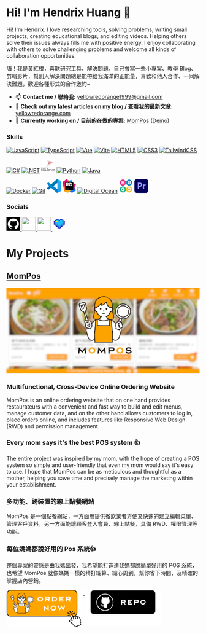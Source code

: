 # Hi! I'm Hendrix Huang 👾

Hi! I'm Hendrix. I love researching tools, solving problems, writing small projects, creating educational blogs, and editing videos. Helping others solve their issues always fills me with positive energy. I enjoy collaborating with others to solve challenging problems and welcome all kinds of collaboration opportunities.

嗨！我是黃紅橙，喜歡研究工具、解決問題，自己會寫一些小專案、教學 Blog、剪輯影片，幫別人解決問題總是能帶給我滿滿的正能量，喜歡和他人合作、一同解決難題，歡迎各種形式的合作邀約~

* 📫 **Contact me / 聯絡我:** <a href="mailto:yellowredorange1999@gmail.com" target="_blank">yellowredorange1999@gmail.com</a>
* 📝 **Check out my latest articles on my blog / 查看我的最新文章:** <a href="https://yellowredorange.com/" target="_blank">yellowredorange.com</a>
* 🚀 **Currently working on / 目前的在做的專案:** <a href="https://mompos.yellowredorange.com/" target="_blank">MomPos (Demo)</a>

### Skills

<p align="left">
<a href="https://developer.mozilla.org/en-US/docs/Web/JavaScript" target="_blank" rel="noreferrer"><img src="https://raw.githubusercontent.com/danielcranney/readme-generator/main/public/icons/skills/javascript-colored.svg" width="36" height="36" alt="JavaScript" /></a>
<a href="https://www.typescriptlang.org/" target="_blank" rel="noreferrer"><img src="https://raw.githubusercontent.com/danielcranney/readme-generator/main/public/icons/skills/typescript-colored.svg" width="36" height="36" alt="TypeScript" /></a>
<a href="https://vuejs.org/" target="_blank" rel="noreferrer"><img src="https://raw.githubusercontent.com/danielcranney/readme-generator/main/public/icons/skills/vuejs-colored.svg" width="36" height="36" alt="Vue" /></a>
<a href="https://vitejs.dev/" target="_blank" rel="noreferrer"><img src="https://raw.githubusercontent.com/danielcranney/readme-generator/main/public/icons/skills/vite-colored.svg" width="36" height="36" alt="Vite" /></a>
<a href="https://developer.mozilla.org/en-US/docs/Glossary/HTML5" target="_blank" rel="noreferrer"><img src="https://raw.githubusercontent.com/danielcranney/readme-generator/main/public/icons/skills/html5-colored.svg" width="36" height="36" alt="HTML5" /></a>
<a href="https://www.w3.org/TR/CSS/#css" target="_blank" rel="noreferrer"><img src="https://raw.githubusercontent.com/danielcranney/readme-generator/main/public/icons/skills/css3-colored.svg" width="36" height="36" alt="CSS3" /></a>
<a href="https://tailwindcss.com/" target="_blank" rel="noreferrer"><img src="https://raw.githubusercontent.com/danielcranney/readme-generator/main/public/icons/skills/tailwindcss-colored.svg" width="36" height="36" alt="TailwindCSS" /></a>
</p>
<p align="left">
<a href="https://docs.microsoft.com/en-us/dotnet/csharp/" target="_blank" rel="noreferrer"><img src="https://raw.githubusercontent.com/danielcranney/readme-generator/main/public/icons/skills/csharp-colored.svg" width="36" height="36" alt="C#" /></a>
<a href="https://dotnet.microsoft.com/en-us/" target="_blank" rel="noreferrer"><img src="https://raw.githubusercontent.com/danielcranney/readme-generator/main/public/icons/skills/dot-net-colored.svg" width="36" height="36" alt=".NET" /></a>
<a href="https://www.microsoft.com/en-us/sql-server/sql-server-2019" target="_blank" rel="noreferrer"><img src="img/mssql.png" width="36" height="36" alt="MSSQL" /></a>
<a href="https://www.python.org/" target="_blank" rel="noreferrer"><img src="https://raw.githubusercontent.com/danielcranney/readme-generator/main/public/icons/skills/python-colored.svg" width="36" height="36" alt="Python" /></a>
<a href="https://www.oracle.com/java/" target="_blank" rel="noreferrer"><img src="https://raw.githubusercontent.com/danielcranney/readme-generator/main/public/icons/skills/java-colored.svg" width="36" height="36" alt="Java" /></a></p>
<p align="left">
<a href="https://www.docker.com/" target="_blank" rel="noreferrer"><img src="https://raw.githubusercontent.com/danielcranney/readme-generator/main/public/icons/skills/docker-colored.svg" width="36" height="36" alt="Docker" /></a>
<a href="https://git-scm.com/" target="_blank" rel="noreferrer"><img src="https://raw.githubusercontent.com/danielcranney/readme-generator/main/public/icons/skills/git-colored.svg" width="36" height="36" alt="Git" /></a>
<a href="https://code.visualstudio.com/" target="_blank" rel="noreferrer"><img src="img/vscode.png" width="36" height="36" alt="VS Code" /></a>
<a href="https://www.jetbrains.com/rider/" target="_blank" rel="noreferrer"><img src="img/rider.png" width="36" height="36" alt="Rider" /></a>
<a href="https://www.digitalocean.com" target="_blank" rel="noreferrer"><img src="https://raw.githubusercontent.com/danielcranney/readme-generator/main/public/icons/skills/digitalocean-colored.svg" width="36" height="36" alt="Digital Ocean" /></a>
<a href="https://gohugo.io/" target="_blank" rel="noreferrer"><img src="img/hugo.png" width="36" height="36" alt="Hugo" /></a>
<a href="https://www.adobe.com/uk/products/premiere.html" target="_blank" rel="noreferrer"><img src="img/premiere.png" width="36" height="36" alt="Premiere Pro" /></a>
</p>

### Socials

<p align="left"> 
<a href="https://github.com/yellowredorange?tab=repositories" target="_blank" rel="noreferrer">
    <img src="img/github.jpg" width="36" height="36" alt="GitHub Repositories" />
</a>
<a href="https://www.linkedin.com/in/hendrixhuang" target="_blank" rel="noreferrer">
    <img src="https://raw.githubusercontent.com/danielcranney/readme-generator/main/public/icons/socials/linkedin.svg" width="36" height="36" />
</a> 
<a href="https://www.youtube.com/@yellowredorange" target="_blank" rel="noreferrer">
    <img src="https://raw.githubusercontent.com/danielcranney/readme-generator/main/public/icons/socials/youtube.svg" width="36" height="36" />
</a>
<a href="https://yellowredorange.com/" target="_blank" rel="noreferrer">
    <img src="img/yro.png" width="36" height="36" alt="My Blog" />
</a>
</p>

# My Projects

## <a href="https://mompos.yellowredorange.com/#/" target="_blank">MomPos</a>
<a href="https://mompos.yellowredorange.com/" target="_blank"><img src="img/mompos_wide_logo.jpg" alt="MomPos Image"></a>
### Multifunctional, Cross-Device Online Ordering Website

MomPos is an online ordering website that on one hand provides restaurateurs with a convenient and fast way to build and edit menus, manage customer data, and on the other hand allows customers to log in, place orders online, and includes features like Responsive Web Design (RWD) and permission management.

### Every mom says it's the best POS system 👍

The entire project was inspired by my mom, with the hope of creating a POS system so simple and user-friendly that even my mom would say it's easy to use. I hope that MomPos can be as meticulous and thoughtful as a mother, helping you save time and precisely manage the marketing within your establishment.


### 多功能、跨裝置的線上點餐網站 
MomPos 是一個點餐網站，一方面用提供餐飲業者方便又快速的建立編輯菜單、管理客戶資料，另一方面能讓顧客登入會員、線上點餐，具備 RWD、權限管理等功能。

### 每位媽媽都說好用的 Pos 系統👍
整個專案的靈感是由我媽出發，我希望能打造連我媽都說簡單好用的 POS 系統，也希望 MomPos 就像媽媽一樣的精打細算、細心周到，幫你省下時間，及精確的掌握店內營銷。

<p align="left">
<a href="https://mompos.yellowredorange.com/" target="_blank" rel="noreferrer">
    <img src="img/ordernow(1).png" style="vertical-align: top;" width="200" height="auto" alt="Explore the Demo" />
</a>
<a href="https://github.com/yellowredorange/mom-pos" target="_blank" rel="noreferrer">
    <img src="img/githubrepo.png" style="vertical-align: top;" width="200" height="auto" alt="View on GitHub" />
</a>
</p>
